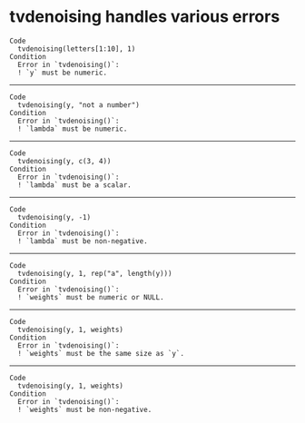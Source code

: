 # tvdenoising handles various errors

    Code
      tvdenoising(letters[1:10], 1)
    Condition
      Error in `tvdenoising()`:
      ! `y` must be numeric.

---

    Code
      tvdenoising(y, "not a number")
    Condition
      Error in `tvdenoising()`:
      ! `lambda` must be numeric.

---

    Code
      tvdenoising(y, c(3, 4))
    Condition
      Error in `tvdenoising()`:
      ! `lambda` must be a scalar.

---

    Code
      tvdenoising(y, -1)
    Condition
      Error in `tvdenoising()`:
      ! `lambda` must be non-negative.

---

    Code
      tvdenoising(y, 1, rep("a", length(y)))
    Condition
      Error in `tvdenoising()`:
      ! `weights` must be numeric or NULL.

---

    Code
      tvdenoising(y, 1, weights)
    Condition
      Error in `tvdenoising()`:
      ! `weights` must be the same size as `y`.

---

    Code
      tvdenoising(y, 1, weights)
    Condition
      Error in `tvdenoising()`:
      ! `weights` must be non-negative.

